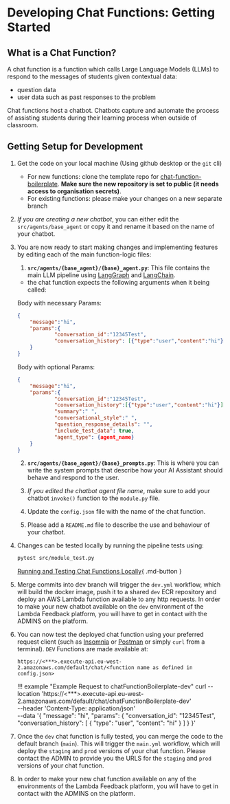 # Developing Chat Functions: Getting Started

## What is a Chat Function?

A chat function is a function which calls Large Language Models (LLMs) to respond to the messages of students given contextual data:

- question data
- user data such as past responses to the problem

Chat functions host a chatbot. Chatbots capture and automate the process of assisting students during their learning process when outside of classroom.

## Getting Setup for Development

1. Get the code on your local machine (Using github desktop or the `git` cli)

	- For new functions: clone the template repo for [chat-function-boilerplate](https://github.com/lambda-feedback/chat-function-boilerplate). **Make sure the new repository is set to public (it needs access to organisation secrets)**. 
	- For existing functions: please make your changes on a new separate branch

2. _If you are creating a new chatbot_, you can either edit the `src/agents/base_agent` or copy it and rename it based on the name of your chatbot.
3. You are now ready to start making changes and implementing features by editing each of the main function-logic files:

	1. **`src/agents/{base_agent}/{base}_agent.py`**: This file contains the main LLM pipeline using [LangGraph](https://langchain-ai.github.io/langgraph/) and [LangChain](https://python.langchain.com/docs/introduction/).

   	- the chat function expects the following arguments when it being called:

   	Body with necessary Params:

   	```JSON
   	{
   		"message":"hi",
   		"params":{
   				"conversation_id":"12345Test",
   				"conversation_history": [{"type":"user","content":"hi"}]
   		}
   	}
   	```

   	Body with optional Params:

   	```JSON
   	{
   		"message":"hi",
   		"params":{
   				"conversation_id":"12345Test",
   				"conversation_history":[{"type":"user","content":"hi"}],
   				"summary":" ",
   				"conversational_style":" ",
   				"question_response_details": "",
   				"include_test_data": true,
   				"agent_type": {agent_name}
   		}
   	}
   	```

   2. **`src/agents/{base_agent}/{base}_prompts.py`**: This is where you can write the system prompts that describe how your AI Assistant should behave and respond to the user.

   3. _If you edited the chatbot agent file name_, make sure to add your chatbot `invoke()` function to the `module.py` file.

	 4. Update the `config.json` file with the name of the chat function.

   5. Please add a `README.md` file to describe the use and behaviour of your chatbot.

4. Changes can be tested locally by running the pipeline tests using:
	```bash
	pytest src/module_test.py
	```
   [Running and Testing Chat Functions Locally](local.md){ .md-button }


5. Merge commits into dev branch will trigger the `dev.yml` workflow, which will build the docker image, push it to a shared `dev` ECR repository and deploy an AWS Lambda function available to any http requests. In order to make your new chatbot available on the `dev` environment of the Lambda Feedback platform, you will have to get in contact with the ADMINS on the platform.

6. You can now test the deployed chat function using your preferred request client (such as [Insomnia](https://insomnia.rest/) or [Postman](https://www.postman.com/) or simply `curl` from a terminal). `DEV` Functions are made available at:
	```url
	https://<***>.execute-api.eu-west-2.amazonaws.com/default/chat/<function name as defined in config.json>
	```

	!!! example "Example Request to chatFunctionBoilerplate-dev"
			curl --location 'https://<***>.execute-api.eu-west-2.amazonaws.com/default/chat/chatFunctionBoilerplate-dev' \
			--header 'Content-Type: application/json' \
			--data '{
					"message": "hi",
					"params": {
							"conversation_id": "12345Test",
							"conversation_history": [
									{
											"type": "user",
											"content": "hi"
									}
							]
					}
			}'

7. Once the `dev` chat function is fully tested, you can merge the code to the default branch (`main`). This will trigger the `main.yml` workflow, which will deploy the `staging` and `prod` versions of your chat function. Please contact the ADMIN to provide you the URLS for the `staging` and `prod` versions of your chat function.

8. In order to make your new chat function available on any of the environments of the Lambda Feedback platform, you will have to get in contact with the ADMINS on the platform.
